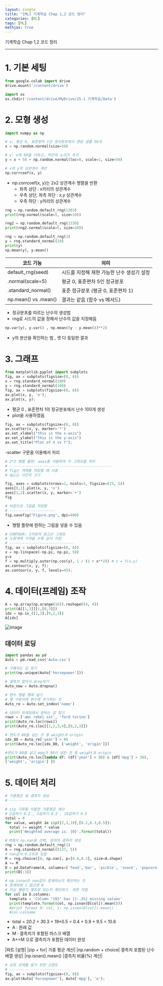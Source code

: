 ```yaml
---
layout: single
title: "[ML] 기계학습 Chap 1,2 코드 정리"
categories: [ML]
tags: [ML]
mathjax: true
---
```

기계학습 Chap 1,2 코드 정리

---

# 1. 기본 세팅

```python
from google.colab import drive
drive.mount('/content/drive')

import os
os.chdir('/content/drive/MyDrive/25-1 기계학습/Data')
```

# 2. 모형 생성
```python
import numpy as np

# x: 평균 0, 표준편차 1인 정규분포에서 랜덤 샘플 50개
x = np.random.normal(size=50)

# y: x에 50을 더하고, 약간의 노이즈 추가
y = x + 50 + np.random.normal(loc=0, scale=1, size=50)

# x와 y의 상관계수 계산
np.corrcoef(x, y)

```

- np.corrcoef(x, y)는 2x2 상관계수 행렬을 반환
  - 좌측 상단 : x끼리의 상관계수
  - 우측 상단, 좌측 하단 : x,y 상관계수
  - 우측 하단 : y끼리의 상관계수

```python
rng = np.random.default_rng(1303)
print(rng.normal(scale=5, size=10))

rng2 = np.random.default_rng(1330)
print(rng2.normal(scale=5, size=10))

rng = np.random.default_rng(3)
y = rng.standard_normal(10)
print(y)
np.mean(y), y.mean()
```
|코드 기능|	의미|
|-------|-------|
|default_rng(seed)|	시드를 지정해 재현 가능한 난수 생성기 설정|
|.normal(scale=5)	|평균 0, 표준편차 5인 정규분포|
|.standard_normal()	|표준 정규분포 (평균 0, 표준편차 1)|
|np.mean() vs .mean()	|결과는 같음 (함수 vs 메서드)|

- 정규분포를 따르는 난수의 생성법
- rng로 시드의 값을 정해서 난수의 값을 지정해둠

```python
np.var(y), y.var() , np.mean((y - y.mean())**2)
```
- y의 분산을 확인하는 법 , 셋 다 동일한 결과

# 3. 그래프
```python
from matplotlib.pyplot import subplots
fig, ax = subplots(figsize=(8, 8))
x = rng.standard_normal(100)
y = rng.standard_normal(100)
fig, ax = subplots(figsize=(8, 8))
ax.plot(x, y, 'o');
ax.plot(x, y);

```

- 평균 0 , 표준편차 1의 정규분포에서 난수 100개 생성
- plot을 사용하였음

```python
fig, ax = subplots(figsize=(8, 8))
ax.scatter(x, y, marker='*')
ax.set_xlabel("this is the x-axis")
ax.set_ylabel("this is the y-axis")
ax.set_title("Plot of X vs Y");
```
-scatter 구문을 이용해서 처리

```python
# 2*3 행렬 플랏: axes를 이용하여 각 그래프를 처리
# -----------------------------------------------
# fig는 객체를 저장할 때 사용
# dpi는 사진의 크기

fig, axes = subplots(nrows=2, ncols=3, figsize=(15, 5))
axes[0,1].plot(x, y, 'o')
axes[1,2].scatter(x, y, marker='+')
fig

# 바깥으로 그림을 저장함
# ---------------------
fig.savefig("Figure.png", dpi=400)
```
- 행렬 플랏에 원하는 그림을 넣을 수 있음


```python
# CONTOUR: 3차원의 등고선 그래프
# 노랑색에 가까울 수록 값이 커짐
# ------------------------------
fig, ax = subplots(figsize=(8, 8))
x = np.linspace(-np.pi, np.pi, 50)
y=x
f = np.multiply.outer(np.cos(y), 1 / (1 + x**2)) # z = f(x,y)
ax.contour(x, y, f);
ax.contour(x, y, f, levels=45);
```

# 4. 데이터(프레임) 조작

```python
A = np.array(np.arange(16)).reshape((4, 4))
print(A[[1,3]][:,[0,3]])
idx = np.ix_([1,3],[0,2,3])
A[idx]
```
![image](https://github.com/user-attachments/assets/b316553e-08a6-454c-a0a5-e75976cbac86)


## 데이터 로딩
```python
import pandas as pd
Auto = pd.read_csv('Auto.csv')
```

```python
# 구별되는 값 찾기
print(np.unique(Auto['horsepower']))

# 결측치 찾아서 drop하기
Auto_new = Auto.dropna()

# 변수 명을 행에 넣기
# 행 구분자에 변수명 추가하는 것
Auto_re = Auto.set_index('name')
```

```python
# 데이터 프레임에서 원하는 값 찾기
rows = ['amc rebel sst', 'ford torino']
print(Auto_re.loc[rows])
print(Auto_re.iloc[[1,2,3,4],[0,2,3]])

# 연도가 80을 넘는 것 중 weight과 origin
idx_80 = Auto_re['year'] > 80
print(Auto_re.loc[idx_80, ['weight', 'origin']])

#연도가 80을 넘고 mpg가 30이 넘은 것 중 weight과 origin
print(Auto_re.loc[lambda df: (df['year'] > 80) & (df['mpg'] > 30),
['weight', 'origin'] ])
```

# 5. 데이터 처리
```python
# 가중평균 및 결측치 생성
# -----------------------

# zip 구문을 이용한 가중평균 계산
# 2곱하기 0.2 , 3곱하기 0.3 , 19곱하기 0.5
total = 0
for value, weight in zip([2,3,19],[0.2,0.3,0.5]):
  total += weight * value
  print('Weighted average is: {0}'.format(total))

# M에서 np.nan을 선택, 임의의 결측치 생성
rng = np.random.default_rng(1)
A = rng.standard_normal((127, 5))
# nan값이 0.2프로 있음
M = rng.choice([0, np.nan], p=[0.8,0.2], size=A.shape)
A += M
D = pd.DataFrame(A, columns=['food','bar', 'pickle', 'snack', 'popcorn'])
print(D[:3])

# np.isnan은 nan값이 존재하는지 확인하는 것
# 존재하면 1 없으면 0
# 미싱 밸류가 몇프로 있는지 확인하기  위한 작업
for col in D.columns:
  template = 'Column "{0}" has {1:.2%} missing values'
  print(template.format(col, np.isnan(D[col]).mean()))
  #print format 0: col, 1: np.isnan(D[col]).mean()
  #col-colname
```
- total = 2*0.2 + 3*0.3 + 19*0.5 = 0.4 + 0.9 + 9.5 = 10.8
- A : 원래 값
- M : 결측치가 포함된 마스크 배열
- A+=M 으로 결측치가 포함된 데이터 완성

|파트	|설명|
|zip + for|	가중 평균 계산|
|np.random + choice|	결측치 포함된 난수 배열 생성|
|np.isnan().mean()	|결측치 비율(%) 계산|

```python
# 상호 관계를 알기 위한 산점도
# ----------------------------
fig, ax = subplots(figsize=(8, 8))
ax.plot(Auto['horsepower'], Auto['mpg'], 'o');
```
